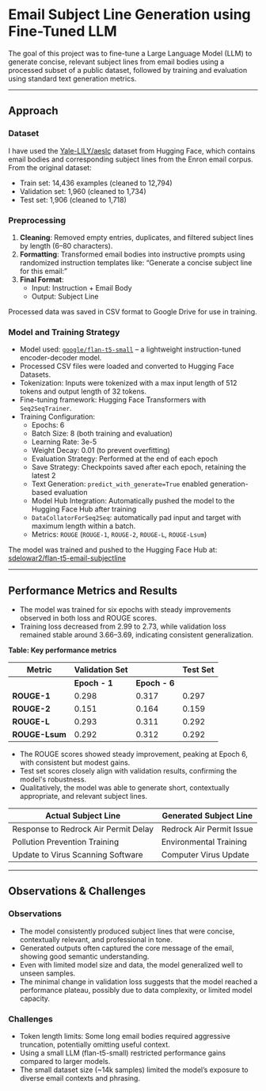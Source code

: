 # Email Subject Line Generation using Fine-Tuned LLM

The goal of this project was to fine-tune a Large Language Model (LLM) to generate concise, relevant subject lines from email bodies using a processed subset of a public dataset, followed by training and evaluation using standard text generation metrics.

---

## Approach
### Dataset
I have used the [Yale-LILY/aeslc](https://huggingface.co/datasets/Yale-LILY/aeslc) dataset from Hugging Face, which contains email bodies and corresponding subject lines from the Enron email corpus. From the original dataset: 
- Train set: 14,436 examples (cleaned to 12,794)
- Validation set: 1,960 (cleaned to 1,734)
- Test set: 1,906 (cleaned to 1,718)

### Preprocessing
1. **Cleaning**: Removed empty entries, duplicates, and filtered subject lines by length (6–80 characters). 
2. **Formatting**: Transformed email bodies into instructive prompts using randomized instruction templates like: “Generate a concise subject line for this email:” 
3. **Final Format**: 
    - Input: Instruction + Email Body
    - Output: Subject Line 

Processed data was saved in CSV format to Google Drive for use in training.

### Model and Training Strategy 
- Model used: [`google/flan-t5-small`](https://huggingface.co/google/flan-t5-small) – a lightweight instruction-tuned encoder-decoder model. 
- Processed CSV files were loaded and converted to Hugging Face Datasets. 
- Tokenization: Inputs were tokenized with a max input length of 512 tokens and output length of 32 tokens. 
- Fine-tuning framework: Hugging Face Transformers with `Seq2SeqTrainer`. 
- Training Configuration: 
    - Epochs: 6 
    - Batch Size: 8 (both training and evaluation) 
    - Learning Rate: 3e-5 
    - Weight Decay: 0.01 (to prevent overfitting) 
    - Evaluation Strategy: Performed at the end of each epoch 
    - Save Strategy: Checkpoints saved after each epoch, retaining the latest 2 
    - Text Generation: `predict_with_generate=True` enabled generation-based evaluation 
    - Model Hub Integration: Automatically pushed the model to the Hugging Face Hub after training 
    - `DataCollatorForSeq2Seq`: automatically pad input and target with maximum length within a batch. 
    - Metrics: `ROUGE` (`ROUGE-1`, `ROUGE-2`, `ROUGE-L`, `ROUGE-Lsum`) 

The model was trained and pushed to the Hugging Face Hub at: [sdelowar2/flan-t5-email-subjectline](https://huggingface.co/sdelowar2/flan-t5-email-subjectline/tree/main) 

---

## Performance Metrics and Results 
- The model was trained for six epochs with steady improvements observed in both loss and ROUGE scores. 
- Training loss decreased from 2.99 to 2.73, while validation loss remained stable around 3.66–3.69, indicating consistent generalization.

**Table: Key performance metrics**

| **Metric**       | **Validation Set**         |                | **Test Set** |
|------------------|----------------------------|----------------|--------------|
|                  | **Epoch - 1**              | **Epoch - 6**  |              |
| **ROUGE-1**      | 0.298                      | 0.317          | 0.297        |
| **ROUGE-2**      | 0.151                      | 0.164          | 0.159        |
| **ROUGE-L**      | 0.293                      | 0.311          | 0.292        |
| **ROUGE-Lsum**   | 0.292                      | 0.312          | 0.292        |


- The ROUGE scores showed steady improvement, peaking at Epoch 6, with consistent but modest gains.
- Test set scores closely align with validation results, confirming the model's robustness. 
- Qualitatively, the model was able to generate short, contextually appropriate, and relevant subject lines.

| **Actual Subject Line**                     | **Generated Subject Line**       |
|--------------------------------------------|----------------------------------|
| Response to Redrock Air Permit Delay       | Redrock Air Permit Issue         |
| Pollution Prevention Training              | Environmental Training           |
| Update to Virus Scanning Software          | Computer Virus Update            |

---

## Observations & Challenges
### Observations
- The model consistently produced subject lines that were concise, contextually relevant, and professional in tone.
- Generated outputs often captured the core message of the email, showing good semantic understanding.
- Even with limited model size and data, the model generalized well to unseen samples.
- The minimal change in validation loss suggests that the model reached a performance plateau, possibly due to data complexity, or limited model capacity.

### Challenges
 - Token length limits: Some long email bodies required aggressive truncation, potentially omitting useful context.
 - Using a small LLM (flan-t5-small) restricted performance gains compared to larger models.
 - The small dataset size (~14k samples) limited the model’s exposure to diverse email contexts and phrasing.  
